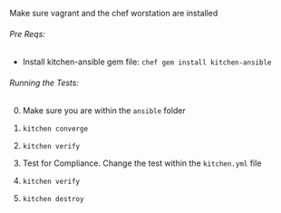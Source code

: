 Make sure vagrant and the chef worstation are installed

###### Pre Reqs:
- Install kitchen-ansible gem file: `chef gem install kitchen-ansible`  


###### Running the Tests:

0. Make sure you are within the `ansible` folder  

1. `kitchen converge`

2. `kitchen verify`  

3. Test for Compliance. Change the test within the `kitchen.yml` file  

4. `kitchen verify`  

5. `kitchen destroy`  